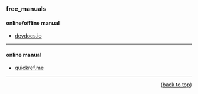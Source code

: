 <a name="topage"></a>

### free_manuals

#### online/offline manual
* [devdocs.io](https://devdocs.io/)

-----

#### online manual
* [quickref.me](https://quickref.me/)


-----

<p align="right">(<a href="#topage">back to top</a>)</p>
<br/>
<br/>
